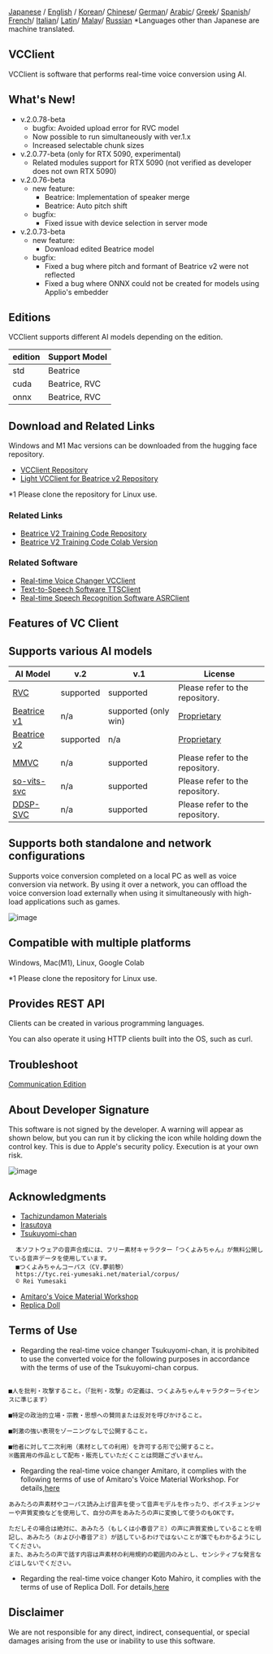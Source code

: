 [Japanese](/README.md) /
[English](/docs_i18n/README_en.md) /
[Korean](/docs_i18n/README_ko.md)/
[Chinese](/docs_i18n/README_zh.md)/
[German](/docs_i18n/README_de.md)/
[Arabic](/docs_i18n/README_ar.md)/
[Greek](/docs_i18n/README_el.md)/
[Spanish](/docs_i18n/README_es.md)/
[French](/docs_i18n/README_fr.md)/
[Italian](/docs_i18n/README_it.md)/
[Latin](/docs_i18n/README_la.md)/
[Malay](/docs_i18n/README_ms.md)/
[Russian](/docs_i18n/README_ru.md)
*Languages other than Japanese are machine translated.

## VCClient

VCClient is software that performs real-time voice conversion using AI.

## What's New!

* v.2.0.78-beta
  * bugfix: Avoided upload error for RVC model
  * Now possible to run simultaneously with ver.1.x
  * Increased selectable chunk sizes
* v.2.0.77-beta (only for RTX 5090, experimental)
  * Related modules support for RTX 5090 (not verified as developer does not own RTX 5090)
* v.2.0.76-beta
  * new feature:
    * Beatrice: Implementation of speaker merge
    * Beatrice: Auto pitch shift
  * bugfix:
    * Fixed issue with device selection in server mode
* v.2.0.73-beta
  * new feature:
    * Download edited Beatrice model
  * bugfix:
    * Fixed a bug where pitch and formant of Beatrice v2 were not reflected
    * Fixed a bug where ONNX could not be created for models using Applio's embedder

## Editions

VCClient supports different AI models depending on the edition.

| edition | Support Model |
| ------- | ------------- |
| std     | Beatrice      |
| cuda    | Beatrice, RVC |
| onnx    | Beatrice, RVC |

## Download and Related Links

Windows and M1 Mac versions can be downloaded from the hugging face repository.

* [VCClient Repository](https://huggingface.co/wok000/vcclient000/tree/main)
* [Light VCClient for Beatrice v2 Repository](https://huggingface.co/wok000/light_vcclient_beatrice/tree/main)

*1 Please clone the repository for Linux use.

### Related Links

* [Beatrice V2 Training Code Repository](https://huggingface.co/fierce-cats/beatrice-trainer)
* [Beatrice V2 Training Code Colab Version](https://github.com/w-okada/beatrice-trainer-colab)

### Related Software

* [Real-time Voice Changer VCClient](https://github.com/w-okada/voice-changer)
* [Text-to-Speech Software TTSClient](https://github.com/w-okada/ttsclient)
* [Real-time Speech Recognition Software ASRClient](https://github.com/w-okada/asrclient)

## Features of VC Client

## Supports various AI models

| AI Model                                                                                                     | v.2       | v.1                  | License                                                                                 |
| ------------------------------------------------------------------------------------------------------------ | --------- | -------------------- | ------------------------------------------------------------------------------------------ |
| [RVC ](https://github.com/RVC-Project/Retrieval-based-Voice-Conversion-WebUI/blob/main/docs/jp/README.ja.md) | supported | supported            | Please refer to the repository.                                                             |
| [Beatrice v1](https://prj-beatrice.com/)                                                                     | n/a       | supported (only win) | [Proprietary](https://github.com/w-okada/voice-changer/tree/master/server/voice_changer/Beatrice) |
| [Beatrice v2](https://prj-beatrice.com/)                                                                     | supported | n/a                  | [Proprietary](https://huggingface.co/wok000/vcclient_model/blob/main/beatrice_v2_beta/readme.md)  |
| [MMVC](https://github.com/isletennos/MMVC_Trainer)                                                           | n/a       | supported            | Please refer to the repository.                                                             |
| [so-vits-svc](https://github.com/svc-develop-team/so-vits-svc)                                               | n/a       | supported            | Please refer to the repository.                                                             |
| [DDSP-SVC](https://github.com/yxlllc/DDSP-SVC)                                                               | n/a       | supported            | Please refer to the repository.                                                             |

## Supports both standalone and network configurations

Supports voice conversion completed on a local PC as well as voice conversion via network.
By using it over a network, you can offload the voice conversion load externally when using it simultaneously with high-load applications such as games.

![image](https://user-images.githubusercontent.com/48346627/206640768-53f6052d-0a96-403b-a06c-6714a0b7471d.png)

## Compatible with multiple platforms

Windows, Mac(M1), Linux, Google Colab

*1 Please clone the repository for Linux use.

## Provides REST API

Clients can be created in various programming languages.

You can also operate it using HTTP clients built into the OS, such as curl.

## Troubleshoot

[Communication Edition](tutorials/trouble_shoot_communication_ja.md)

## About Developer Signature

This software is not signed by the developer. A warning will appear as shown below, but you can run it by clicking the icon while holding down the control key. This is due to Apple's security policy. Execution is at your own risk.

![image](https://user-images.githubusercontent.com/48346627/212567711-c4a8d599-e24c-4fa3-8145-a5df7211f023.png)

## Acknowledgments

* [Tachizundamon Materials](https://seiga.nicovideo.jp/seiga/im10792934)
* [Irasutoya](https://www.irasutoya.com/)
* [Tsukuyomi-chan](https://tyc.rei-yumesaki.net/)

```
  本ソフトウェアの音声合成には、フリー素材キャラクター「つくよみちゃん」が無料公開している音声データを使用しています。
  ■つくよみちゃんコーパス（CV.夢前黎）
  https://tyc.rei-yumesaki.net/material/corpus/
  © Rei Yumesaki
```

* [Amitaro's Voice Material Workshop](https://amitaro.net/)
* [Replica Doll](https://kikyohiroto1227.wixsite.com/kikoto-utau)

## Terms of Use

* Regarding the real-time voice changer Tsukuyomi-chan, it is prohibited to use the converted voice for the following purposes in accordance with the terms of use of the Tsukuyomi-chan corpus.

```

■人を批判・攻撃すること。（「批判・攻撃」の定義は、つくよみちゃんキャラクターライセンスに準じます）

■特定の政治的立場・宗教・思想への賛同または反対を呼びかけること。

■刺激の強い表現をゾーニングなしで公開すること。

■他者に対して二次利用（素材としての利用）を許可する形で公開すること。
※鑑賞用の作品として配布・販売していただくことは問題ございません。
```

* Regarding the real-time voice changer Amitaro, it complies with the following terms of use of Amitaro's Voice Material Workshop. For details,[here](https://amitaro.net/voice/faq/#index_id6)

```
あみたろの声素材やコーパス読み上げ音声を使って音声モデルを作ったり、ボイスチェンジャーや声質変換などを使用して、自分の声をあみたろの声に変換して使うのもOKです。

ただしその場合は絶対に、あみたろ（もしくは小春音アミ）の声に声質変換していることを明記し、あみたろ（および小春音アミ）が話しているわけではないことが誰でもわかるようにしてください。
また、あみたろの声で話す内容は声素材の利用規約の範囲内のみとし、センシティブな発言などはしないでください。
```

* Regarding the real-time voice changer Koto Mahiro, it complies with the terms of use of Replica Doll. For details,[here](https://kikyohiroto1227.wixsite.com/kikoto-utau/ter%EF%BD%8Ds-of-service)

## Disclaimer

We are not responsible for any direct, indirect, consequential, or special damages arising from the use or inability to use this software.
